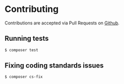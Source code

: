 # Contributing

Contributions are accepted via Pull Requests on [Github](https://github.com/dutekvejin/predicates).

## Running tests

``` bash
$ composer test
```

## Fixing coding standards issues

``` bash
$ composer cs-fix
```
